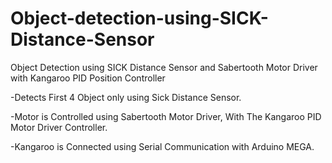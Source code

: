 # Object-detection-using-SICK-Distance-Sensor
Object Detection using SICK Distance Sensor and Sabertooth Motor Driver with Kangaroo PID Position Controller

-Detects First 4 Object only using Sick Distance Sensor.

-Motor is Controlled using Sabertooth Motor Driver, With The Kangaroo PID Motor Driver Controller.

-Kangaroo is Connected using Serial Communication with Arduino MEGA.
